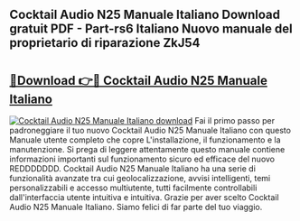 ## Cocktail Audio N25 Manuale Italiano Download gratuit PDF - Part-rs6 Italiano Nuovo manuale del proprietario di riparazione ZkJ54

# <h2><a href="http://dfbntrf.blite.top/?on=Cocktail+Audio+N25+Manuale+Italiano">🔗Download 👉🔴 Cocktail Audio N25 Manuale Italiano</a></h2>

[![Cocktail Audio N25 Manuale Italiano download](https://i.imgur.com/lujVjoI.png)](http://dfbntrf.blite.top/?on=Cocktail+Audio+N25+Manuale+Italiano)
Fai il primo passo per padroneggiare il tuo nuovo Cocktail Audio N25 Manuale Italiano con questo Manuale utente completo che copre L'installazione, il funzionamento e la manutenzione. Si prega di leggere attentamente questo manuale contiene informazioni importanti sul funzionamento sicuro ed efficace del nuovo REDDDDDDD. Cocktail Audio N25 Manuale Italiano ha una serie di funzionalità avanzate tra cui geolocalizzazione, avvisi intelligenti, temi personalizzabili e accesso multiutente, tutti facilmente controllabili dall'interfaccia utente intuitiva e intuitiva. Grazie per aver scelto Cocktail Audio N25 Manuale Italiano. Siamo felici di far parte del tuo viaggio.
